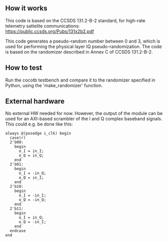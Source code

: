<!---

This file is used to generate your project datasheet. Please fill in the information below and delete any unused
sections.

You can also include images in this folder and reference them in the markdown. Each image must be less than
512 kb in size, and the combined size of all images must be less than 1 MB.
-->

## How it works
This code is based on the CCSDS 131.2-B-2 standard, for high-rate telemetry sattelite communications: https://public.ccsds.org/Pubs/131x2b2.pdf 

This code generates a pseudo-random number between 0 and 3, which is used for performing the physical layer IQ pseudo-randomization.
The code is based on the randomizer described in Annex C of CCSDS 131.2-B-2. 

## How to test

Run the cocotb testbench and compare it to the randomizer specified in Python, using the 'make_randomizer' function.

## External hardware

No external HW needed for now. However, the output of the module can be used for an AXI-based scrambler of the I and Q complex baseband signals. 
This could e.g. be done like this:

```
always @(posedge i_clk) begin
  case(r)
  2'b00:
    begin
      o_I = in_I;
      o_Q = in_Q;
    end
  2'b01:
    begin
      o_I = -in_Q;
      o_Q = in_I;
    end
  2'b10:
    begin
      o_I = -in_I;
      o_Q = -in_Q;
    end
  2'b11:
    begin
      o_I = in_Q;
      o_Q = -in_I;
    end
  endcase
end
```
